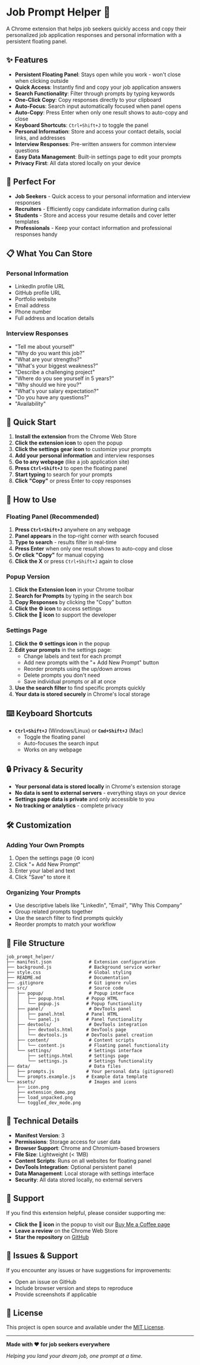 # Job Prompt Helper 🚀

A Chrome extension that helps job seekers quickly access and copy their personalized job application responses and personal information with a persistent floating panel.

## ✨ Features

- **Persistent Floating Panel**: Stays open while you work - won't close when clicking outside
- **Quick Access**: Instantly find and copy your job application answers
- **Search Functionality**: Filter through prompts by typing keywords
- **One-Click Copy**: Copy responses directly to your clipboard
- **Auto-Focus**: Search input automatically focused when panel opens
- **Auto-Copy**: Press Enter when only one result shows to auto-copy and close
- **Keyboard Shortcuts**: `Ctrl+Shift+J` to toggle the panel
- **Personal Information**: Store and access your contact details, social links, and addresses
- **Interview Responses**: Pre-written answers for common interview questions
- **Easy Data Management**: Built-in settings page to edit your prompts
- **Privacy First**: All data stored locally on your device

## 🎯 Perfect For

- **Job Seekers** - Quick access to your personal information and interview responses
- **Recruiters** - Efficiently copy candidate information during calls
- **Students** - Store and access your resume details and cover letter templates
- **Professionals** - Keep your contact information and professional responses handy

## 📋 What You Can Store

### Personal Information
- LinkedIn profile URL
- GitHub profile URL
- Portfolio website
- Email address
- Phone number
- Full address and location details

### Interview Responses
- "Tell me about yourself"
- "Why do you want this job?"
- "What are your strengths?"
- "What's your biggest weakness?"
- "Describe a challenging project"
- "Where do you see yourself in 5 years?"
- "Why should we hire you?"
- "What's your salary expectation?"
- "Do you have any questions?"
- "Availability"

## 🚀 Quick Start

1. **Install the extension** from the Chrome Web Store
2. **Click the extension icon** to open the popup
3. **Click the settings gear icon** to customize your prompts
4. **Add your personal information** and interview responses
5. **Go to any webpage** (like a job application site)
6. **Press `Ctrl+Shift+J`** to open the floating panel
7. **Start typing** to search for your prompts
8. **Click "Copy"** or press Enter to copy responses

## 🎯 How to Use

### Floating Panel (Recommended)
1. **Press `Ctrl+Shift+J`** anywhere on any webpage
2. **Panel appears** in the top-right corner with search focused
3. **Type to search** - results filter in real-time
4. **Press Enter** when only one result shows to auto-copy and close
5. **Or click "Copy"** for manual copying
6. **Click the X** or press `Ctrl+Shift+J` again to close

### Popup Version
1. **Click the Extension Icon** in your Chrome toolbar
2. **Search for Prompts** by typing in the search box
3. **Copy Responses** by clicking the "Copy" button
4. **Click the ⚙️ icon** to access settings
5. **Click the 🎯 icon** to support the developer

### Settings Page
1. **Click the ⚙️ settings icon** in the popup
2. **Edit your prompts** in the settings page:
   - Change labels and text for each prompt
   - Add new prompts with the "+ Add New Prompt" button
   - Reorder prompts using the up/down arrows
   - Delete prompts you don't need
   - Save individual prompts or all at once
3. **Use the search filter** to find specific prompts quickly
4. **Your data is stored securely** in Chrome's local storage

## ⌨️ Keyboard Shortcuts

- **`Ctrl+Shift+J`** (Windows/Linux) or **`Cmd+Shift+J`** (Mac)
  - Toggle the floating panel
  - Auto-focuses the search input
  - Works on any webpage

## 🔒 Privacy & Security

- **Your personal data is stored locally** in Chrome's extension storage
- **No data is sent to external servers** - everything stays on your device
- **Settings page data is private** and only accessible to you
- **No tracking or analytics** - complete privacy

## 🛠️ Customization

### Adding Your Own Prompts
1. Open the settings page (⚙️ icon)
2. Click "+ Add New Prompt"
3. Enter your label and text
4. Click "Save" to store it

### Organizing Your Prompts
- Use descriptive labels like "LinkedIn", "Email", "Why This Company"
- Group related prompts together
- Use the search filter to find prompts quickly
- Reorder prompts to match your workflow

## 📁 File Structure

```
job_prompt_helper/
├── manifest.json              # Extension configuration
├── background.js              # Background service worker
├── style.css                  # Global styling
├── README.md                  # Documentation
├── .gitignore                 # Git ignore rules
├── src/                       # Source code
│   ├── popup/                 # Popup interface
│   │   ├── popup.html        # Popup HTML
│   │   └── popup.js          # Popup functionality
│   ├── panel/                 # DevTools panel
│   │   ├── panel.html        # Panel HTML
│   │   └── panel.js          # Panel functionality
│   ├── devtools/              # DevTools integration
│   │   ├── devtools.html     # DevTools page
│   │   └── devtools.js       # DevTools panel creation
│   ├── content/               # Content scripts
│   │   └── content.js         # Floating panel functionality
│   └── settings/              # Settings interface
│       ├── settings.html      # Settings page
│       └── settings.js        # Settings functionality
├── data/                      # Data files
│   ├── prompts.js            # Your personal data (gitignored)
│   └── prompts.example.js    # Example data template
└── assets/                    # Images and icons
    ├── icon.png
    ├── extension_demo.png
    ├── load_unpacked.png
    └── toggled_dev_mode.png
```

## 🔧 Technical Details

- **Manifest Version**: 3
- **Permissions**: Storage access for user data
- **Browser Support**: Chrome and Chromium-based browsers
- **File Size**: Lightweight (< 1MB)
- **Content Scripts**: Runs on all websites for floating panel
- **DevTools Integration**: Optional persistent panel
- **Data Management**: Local storage with settings interface
- **Security**: All data stored locally, no external servers

## 🤝 Support

If you find this extension helpful, please consider supporting me:

- **Click the 🎯 icon** in the popup to visit our [Buy Me a Coffee page](https://coff.ee/daurham)
- **Leave a review** on the Chrome Web Store
- **Star the repository** on [GitHub](https://github.com/daurham/job_prompt_helper)

## 🐛 Issues & Support

If you encounter any issues or have suggestions for improvements:
- Open an issue on GitHub
- Include browser version and steps to reproduce
- Provide screenshots if applicable

## 📝 License

This project is open source and available under the [MIT License](LICENSE).

---

**Made with ❤️ for job seekers everywhere**

*Helping you land your dream job, one prompt at a time.*

